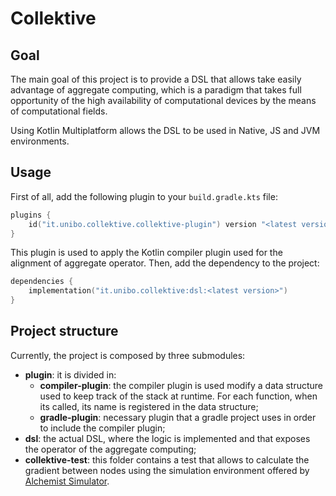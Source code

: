 # Collektive

## Goal

The main goal of this project is to provide a DSL that allows
take easily advantage of aggregate computing, which is a paradigm
that takes full opportunity of the high availability of computational
devices by the means of computational fields.

Using Kotlin Multiplatform allows the DSL to be used in Native, JS and
JVM environments.

## Usage

First of all, add the following plugin to your `build.gradle.kts` file:

```kotlin
plugins {
    id("it.unibo.collektive.collektive-plugin") version "<latest version>"
}
```
This plugin is used to apply the Kotlin compiler plugin used for the alignment of aggregate operator.
Then, add the dependency to the project:
    
```kotlin
dependencies {
    implementation("it.unibo.collektive:dsl:<latest version>")
}
```

## Project structure

Currently, the project is composed by three submodules:

- **plugin**: it is divided in:
    - **compiler-plugin**: the compiler plugin is used modify a data
      structure used to keep track of the stack at runtime. For each function,
      when its called, its name is registered in the data structure;
    - **gradle-plugin**: necessary plugin that a gradle project uses in
      order to include the compiler plugin;
- **dsl**: the actual DSL, where the logic is implemented and that
  exposes the operator of the aggregate computing;
- **collektive-test**: this folder contains a test that allows to calculate
  the gradient between nodes using the simulation environment offered by
  [Alchemist Simulator](https://alchemistsimulator.github.io/).
